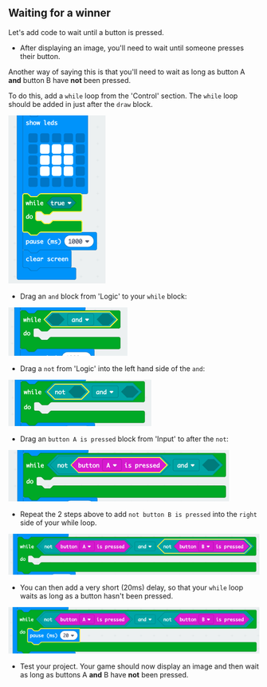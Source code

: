 ## Waiting for a winner

Let's add code to wait until a button is pressed.

+ After displaying an image, you'll need to wait until someone presses their button.

Another way of saying this is that you'll need to wait as long as button A **and** button B have **not** been pressed.

To do this, add a `while` loop from the 'Control' section. The `while` loop should be added in just after the `draw` block.

![스크린샷](images/reaction-while.png)

+ Drag an `and` block from 'Logic' to your `while` block:

![screenshot](images/reaction-and.png)

+ Drag a `not` from 'Logic' into the left hand side of the `and`:

![스크린샷](images/reaction-not.png)

+ Drag an `button A is pressed` block from 'Input' to after the `not`:

![스크린샷](images/reaction-button-a.png)

+ Repeat the 2 steps above to add `not button B is pressed` into the `right` side of your while loop.

![스크린샷](images/reaction-button-b.png)

+ You can then add a very short (20ms) delay, so that your `while` loop waits as long as a button hasn't been pressed.

![스크린샷](images/reaction-delay.png)

+ Test your project. Your game should now display an image and then wait as long as buttons A **and** B have **not** been pressed.